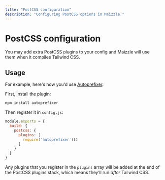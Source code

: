 ```yaml
---
title: "PostCSS configuration"
description: "Configuring PostCSS options in Maizzle."
---
```


# PostCSS configuration

You may add extra PostCSS plugins to your config and Maizzle will use them when it compiles Tailwind CSS.

## Usage

For example, here's how you'd use [Autoprefixer](https://github.com/postcss/autoprefixer).

First, install the plugin:

```sh
npm install autoprefixer
```

Then register it in `config.js`:

```js [config.js] {3-7}
module.exports = {
  build: {
    postcss: {
      plugins: [
        require('autoprefixer')()
      ]
    }
  }
}
```

Any plugins that you register in the `plugins` array will be added at the end of the PostCSS plugins stack, which means they'll run _after_ Tailwind CSS.
